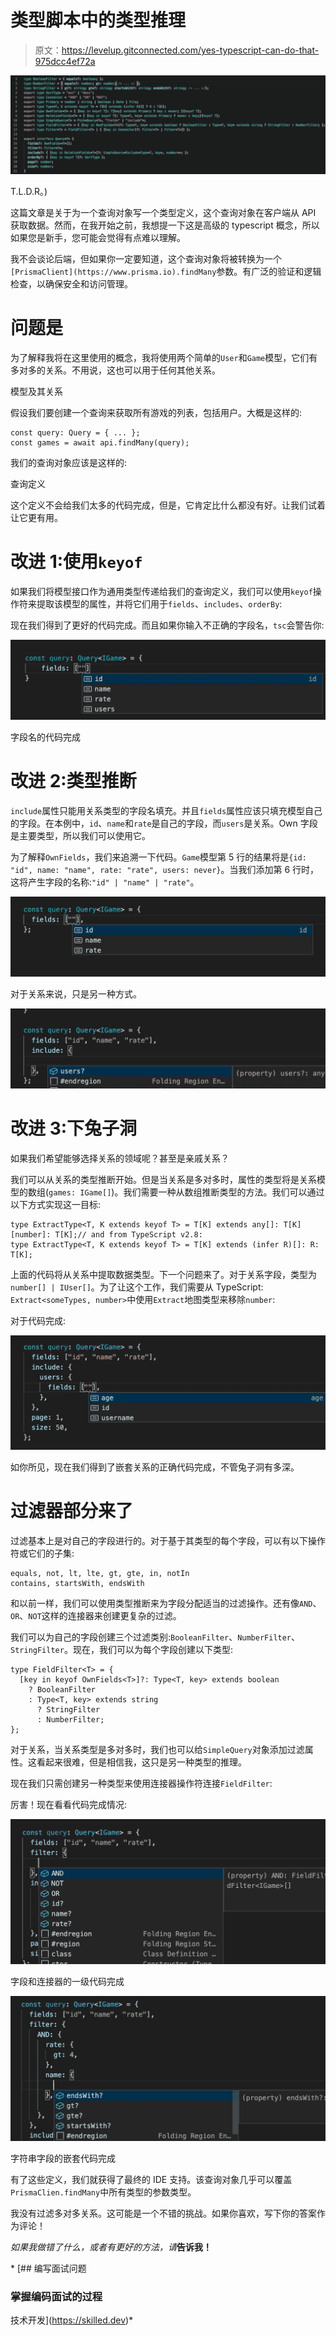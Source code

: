 # 类型脚本中的类型推理

> 原文：<https://levelup.gitconnected.com/yes-typescript-can-do-that-975dcc4ef72a>

![](img/d33f33b05a2c5c6b17265707d673109a.png)

T.L.D.R。)

这篇文章是关于为一个查询对象写一个类型定义，这个查询对象在客户端从 API 获取数据。然而，在我开始之前，我想提一下这是高级的 typescript 概念，所以如果您是新手，您可能会觉得有点难以理解。

我不会谈论后端，但如果你一定要知道，这个查询对象将被转换为一个`[PrismaClient](https://www.prisma.io).findMany`参数。有广泛的验证和逻辑检查，以确保安全和访问管理。

# 问题是

为了解释我将在这里使用的概念，我将使用两个简单的`User`和`Game`模型，它们有多对多的关系。不用说，这也可以用于任何其他关系。

模型及其关系

假设我们要创建一个查询来获取所有游戏的列表，包括用户。大概是这样的:

```
const query: Query = { ... };
const games = await api.findMany(query);
```

我们的查询对象应该是这样的:

查询定义

这个定义不会给我们太多的代码完成，但是，它肯定比什么都没有好。让我们试着让它更有用。

# 改进 1:使用`keyof`

如果我们将模型接口作为通用类型传递给我们的查询定义，我们可以使用`keyof`操作符来提取该模型的属性，并将它们用于`fields`、`includes`、`orderBy`:

现在我们得到了更好的代码完成。而且如果你输入不正确的字段名，`tsc`会警告你:

![](img/2664bd01343b2f1ba55438d9832b1a8d.png)

字段名的代码完成

# 改进 2:类型推断

`include`属性只能用关系类型的字段名填充。并且`fields`属性应该只填充模型自己的字段。在本例中，`id`、`name`和`rate`是自己的字段，而`users`是关系。Own 字段是主要类型，所以我们可以使用它。

为了解释`OwnFields`，我们来追溯一下代码。`Game`模型第 5 行的结果将是`{id: "id", name: "name", rate: "rate", users: never}`。当我们添加第 6 行时，这将产生字段的名称:`"id" | "name" | "rate"`。

![](img/7ed3cb543735e71500a69e74b785fa2b.png)

对于关系来说，只是另一种方式。

![](img/8d404137156eea65e1e105846465b092.png)

# 改进 3:下兔子洞

如果我们希望能够选择关系的领域呢？甚至是亲戚关系？

我们可以从关系的类型推断开始。但是当关系是多对多时，属性的类型将是关系模型的数组(`games: IGame[]`)。我们需要一种从数组推断类型的方法。我们可以通过以下方式实现这一目标:

```
type ExtractType<T, K extends keyof T> = T[K] extends any[]: T[K][number]: T[K];// and from TypeScript v2.8:
type ExtractType<T, K extends keyof T> = T[K] extends (infer R)[]: R: T[K];
```

上面的代码将从关系中提取数据类型。下一个问题来了。对于关系字段，类型为`number[] | IUser[]`。为了让这个工作，我们需要从 TypeScript: `Extract<someTypes, number>`中使用`Extract`地图类型来移除`number`:

对于代码完成:

![](img/d3674aa393f484cebd50030732301e60.png)

如你所见，现在我们得到了嵌套关系的正确代码完成，不管兔子洞有多深。

# 过滤器部分来了

过滤基本上是对自己的字段进行的。对于基于其类型的每个字段，可以有以下操作符或它们的子集:

```
equals, not, lt, lte, gt, gte, in, notIn
contains, startsWith, endsWith
```

和以前一样，我们可以使用类型推断来为字段分配适当的过滤操作。还有像`AND`、`OR`、`NOT`这样的连接器来创建更复杂的过滤。

我们可以为自己的字段创建三个过滤类别:`BooleanFilter`、`NumberFilter`、`StringFilter`。现在，我们可以为每个字段创建以下类型:

```
type FieldFilter<T> = {
  [key in keyof OwnFields<T>]?: Type<T, key> extends boolean
    ? BooleanFilter
    : Type<T, key> extends string
      ? StringFilter
      : NumberFilter;
};
```

对于关系，当关系类型是多对多时，我们也可以给`SimpleQuery`对象添加过滤属性。这看起来很难，但是相信我，这只是另一种类型的推理。

现在我们只需创建另一种类型来使用连接器操作符连接`FieldFilter`:

厉害！现在看看代码完成情况:

![](img/9e31563732543c0a7e369134ee9e6adc.png)

字段和连接器的一级代码完成

![](img/4fe5231f9e614421224dce515ee64a3e.png)

字符串字段的嵌套代码完成

有了这些定义，我们就获得了最终的 IDE 支持。该查询对象几乎可以覆盖`PrismaClien.findMany`中所有类型的参数类型。

我没有过滤多对多关系。这可能是一个不错的挑战。如果你喜欢，写下你的答案作为评论！

*如果我做错了什么，或者有更好的方法，请***告诉我！**

*[](https://skilled.dev) [## 编写面试问题

### 掌握编码面试的过程

技术开发](https://skilled.dev)*